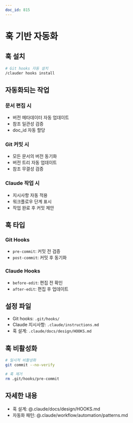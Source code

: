 ```yaml
---
doc_id: 815
---
```


# 훅 기반 자동화

## 훅 설치

```bash
# Git hooks 자동 설치
/clauder hooks install
```

## 자동화되는 작업

### 문서 편집 시
- 버전 메타데이터 자동 업데이트
- 참조 일관성 검증
- doc_id 자동 할당

### Git 커밋 시
- 모든 문서의 버전 동기화
- 버전 트리 자동 업데이트
- 참조 무결성 검증

### Claude 작업 시
- 지시사항 자동 적용
- 워크플로우 단계 표시
- 작업 완료 후 커밋 제안

## 훅 타입

### Git Hooks
- `pre-commit`: 커밋 전 검증
- `post-commit`: 커밋 후 동기화

### Claude Hooks
- `before-edit`: 편집 전 확인
- `after-edit`: 편집 후 업데이트

## 설정 파일

- Git hooks: `.git/hooks/`
- Claude 지시사항: `.claude/instructions.md`
- 훅 설계: `.claude/docs/design/HOOKS.md`

## 훅 비활성화

```bash
# 일시적 비활성화
git commit --no-verify

# 훅 제거
rm .git/hooks/pre-commit
```

## 자세한 내용

- 훅 설계: @.claude/docs/design/HOOKS.md
- 자동화 패턴: @.claude/workflow/automation/patterns.md